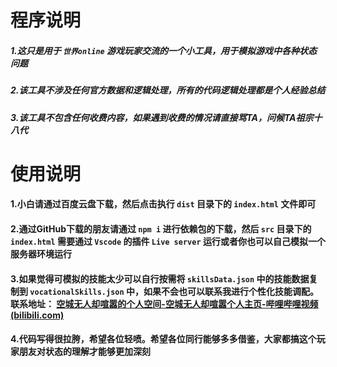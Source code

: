 # 程序说明

##### 1.这只是用于 `世界online` 游戏玩家交流的一个小工具，用于模拟游戏中各种状态问题

##### 2.该工具不涉及任何官方数据和逻辑处理，所有的代码逻辑处理都是个人经验总结

##### 3.该工具不包含任何收费内容，如果遇到收费的情况请直接骂TA，问候TA祖宗十八代



# 使用说明

#### 1.小白请通过百度云盘下载，然后点击执行 `dist` 目录下的 `index.html` 文件即可

#### 2.通过GitHub下载的朋友请通过 `npm i` 进行依赖包的下载，然后 `src` 目录下的 `index.html` 需要通过 `Vscode` 的插件 `Live server` 运行或者你也可以自己模拟一个服务器环境运行

#### 3.如果觉得可模拟的技能太少可以自行按需将 `skillsData.json` 中的技能数据复制到 `vocationalSkills.json` 中，如果不会也可以联系我进行个性化技能调配。联系地址： [空城无人却喧嚣的个人空间-空城无人却喧嚣个人主页-哔哩哔哩视频 (bilibili.com)](https://space.bilibili.com/506758065?spm_id_from=333.1007.0.0) 

#### 4.代码写得很拉胯，希望各位轻喷。希望各位同行能够多多借鉴，大家都搞这个玩家朋友对状态的理解才能够更加深刻